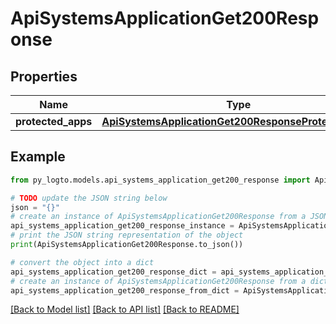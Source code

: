 # ApiSystemsApplicationGet200Response


## Properties

Name | Type | Description | Notes
------------ | ------------- | ------------- | -------------
**protected_apps** | [**ApiSystemsApplicationGet200ResponseProtectedApps**](ApiSystemsApplicationGet200ResponseProtectedApps.md) |  | 

## Example

```python
from py_logto.models.api_systems_application_get200_response import ApiSystemsApplicationGet200Response

# TODO update the JSON string below
json = "{}"
# create an instance of ApiSystemsApplicationGet200Response from a JSON string
api_systems_application_get200_response_instance = ApiSystemsApplicationGet200Response.from_json(json)
# print the JSON string representation of the object
print(ApiSystemsApplicationGet200Response.to_json())

# convert the object into a dict
api_systems_application_get200_response_dict = api_systems_application_get200_response_instance.to_dict()
# create an instance of ApiSystemsApplicationGet200Response from a dict
api_systems_application_get200_response_from_dict = ApiSystemsApplicationGet200Response.from_dict(api_systems_application_get200_response_dict)
```
[[Back to Model list]](../README.md#documentation-for-models) [[Back to API list]](../README.md#documentation-for-api-endpoints) [[Back to README]](../README.md)



